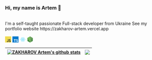 ### Hi, my name is Artem 👋
<br />
I'm a self-taught passionate Full-stack developer from Ukraine
See my portfolio website https://zakharov-artem.vercel.app
<br />
<br />
<code><img height="20" alt="javascript" src="https://raw.githubusercontent.com/github/explore/80688e429a7d4ef2fca1e82350fe8e3517d3494d/topics/javascript/javascript.png"></code>
<code><img height="20" alt="typescript" src="https://raw.githubusercontent.com/github/explore/80688e429a7d4ef2fca1e82350fe8e3517d3494d/topics/typescript/typescript.png"></code>
<code><img height="20" alt="react" src="https://raw.githubusercontent.com/github/explore/80688e429a7d4ef2fca1e82350fe8e3517d3494d/topics/react/react.png"></code>
<code><img height="20" alt="nodejs" src="https://raw.githubusercontent.com/github/explore/80688e429a7d4ef2fca1e82350fe8e3517d3494d/topics/nodejs/nodejs.png"></code>    


| <a href="https://github.com/ZAKHAROV-Artem/github-readme-stats"><img align="center" src="https://github-readme-stats.vercel.app/api?username=ZAKHAROV-Artem&show_icons=true&include_all_commits=true&theme=buefy&hide_border=true" alt="ZAKHAROV Artem's github stats" /></a> | <a href="https://github.com/ZAKHAROV-Artem/github-readme-stats"><img align="center" src="https://github-readme-stats.vercel.app/api/top-langs/?username=ZAKHAROV-Artem&layout=compact&theme=buefy&hide_border=true" /></a> |
| ------------- | ------------- |


